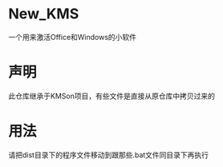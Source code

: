 # New_KMS
一个用来激活Office和Windows的小软件

# 声明
此仓库继承于KMSon项目，有些文件是直接从原仓库中拷贝过来的

# 用法
请把dist目录下的程序文件移动到跟那些.bat文件同目录下再执行
